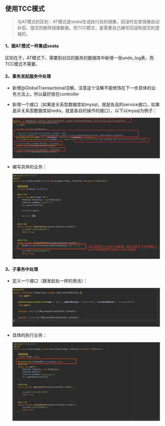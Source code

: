 ## 使用TCC模式

> 与AT模式的区别：AT模式是seata生成执行前的镜像，回滚时去拿镜像自动补偿，提交则删除镜像数据。而TCC模式，是需要自己编写回滚和提交的逻辑的。



#### 1、跟AT模式一样集成seata

区别在于，AT模式下，需要到对应的服务的数据库中新增一张undo_log表，而TCC模式不需要。



#### 2、事务发起服务中处理

- 新增@GlobalTransactional注解，注意这个注解不能修饰在下一步具体的业务方法上，所以最好放在controller

- 新增一个接口（如果是关系型数据库如mysql，就是各自的service接口，如果是非关系型数据库如redis，就是各自的操作的接口），以下以mysql为例子：

  ![avatar](../images/8.jpg)

  

- 编写具体的业务：

  ![avatar](../images/9.jpg)



#### 3、子事务中处理

- 定义一个接口（跟发起处一样的用法）：

  ![avatar](../images/81.jpg)



- 具体的执行业务：

  ![avatar](../images/4.jpg)